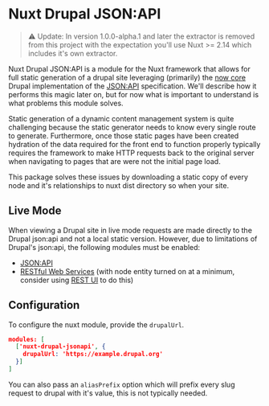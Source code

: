 # Nuxt Drupal JSON:API

> ⚠️ Update: In version 1.0.0-alpha.1 and later the extractor is removed from this project with the expectation you'll use Nuxt >= 2.14 which includes it's own extractor.

Nuxt Drupal JSON:API is a module for the Nuxt framework that allows for full
static generation of a drupal site leveraging (primarily) the [now core](https://dri.es/jsonapi-lands-in-drupal-core) Drupal
implementation of the [JSON:API](https://jsonapi.org/) specification. We'll
describe how it performs this magic later on, but for now what is important to
understand is what problems this module solves.

Static generation of a dynamic content management system is quite challenging
because the static generator needs to know every single route to generate.
Furthermore, once those static pages have been created hydration of the data
required for the front end to function properly typically requires the framework
to make HTTP requests back to the original server when navigating to pages that
are were not the initial page load.

This package solves these issues by downloading a static copy of every node and
it's relationships to nuxt dist directory so when your site.

## Live Mode

When viewing a Drupal site in live mode requests are made directly to the Drupal
json:api and not a local static version. However, due to limitations of Drupal's
json:api, the following modules must be enabled:

- [JSON:API](https://www.drupal.org/project/jsonapi)
- [RESTful Web Services](https://www.drupal.org/docs/8/core/modules/rest/overview) (with node entity turned on at a minimum, consider using [REST UI](https://www.drupal.org/project/restui) to do this)

## Configuration

To configure the nuxt module, provide the `drupalUrl`.

```json
modules: [
  ['nuxt-drupal-jsonapi', {
    drupalUrl: 'https://example.drupal.org'
  }]
]
```

You can also pass an `aliasPrefix` option which will prefix every slug request
to drupal with it's value, this is not typically needed.

